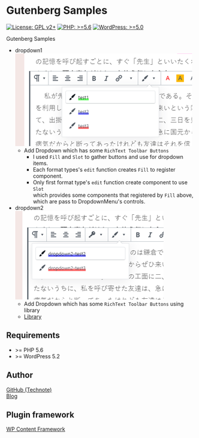 # Gutenberg Samples

[![License: GPL v2+](https://img.shields.io/badge/License-GPL%20v2%2B-blue.svg)](http://www.gnu.org/licenses/gpl-2.0.html)
[![PHP: >=5.6](https://img.shields.io/badge/PHP-%3E%3D5.6-orange.svg)](http://php.net/)
[![WordPress: >=5.0](https://img.shields.io/badge/WordPress-%3E%3D5.0-brightgreen.svg)](https://wordpress.org/)

Gutenberg Samples
- dropdown1  
![dropdown1](https://raw.githubusercontent.com/technote-space/gutenberg-samples/master/screenshot-1.png)
  - Add Dropdown which has some `RichText Toolbar Buttons`
    - I used `Fill` and `Slot` to gather buttons and use for dropdown items.
    - Each format types's `edit` function creates `Fill` to register component.
    - Only first format type's `edit` function create component to use `Slot`  
    which provides some components that registered by `Fill` above,  
    which are pass to DropdownMenu's controls.
- dropdown2  
![dropdown2](https://raw.githubusercontent.com/technote-space/gutenberg-samples/master/screenshot-2.png)
  - Add Dropdown which has some `RichText Toolbar Buttons` using library
  - [Library](https://github.com/technote-space/register-grouped-format-type)

## Requirements
- \>= PHP 5.6
- \>= WordPress 5.2

## Author
[GitHub (Technote)](https://github.com/technote-space)  
[Blog](https://technote.space)

## Plugin framework
[WP Content Framework](https://github.com/wp-content-framework/core)
